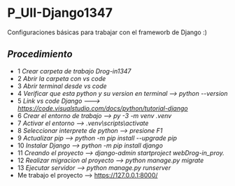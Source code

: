 # P_UII-Django1347
Configuraciones básicas para trabajar con el frameworb de Django :)
## *Procedimiento*
- 1 *Crear carpeta de trabajo      Drog-in1347*
- 2 *Abrir la carpeta con vs code*
- 3 *Abrir terminal desde vs code*
- 4 *Verificar que esta python y su version en terminal -->  python --version*
- 5 *Link vs code Django  ---> https://code.visualstudio.com/docs/python/tutorial-django*
- 6 *Crear el entorno de trabajo --> py -3 -m venv .venv*
- 7 *Activar el entorno --> .venv\scripts\activate*
- 8 *Seleccionar interprete de python --> presione F1*
- 9 *Actualizar pip --> python -m pip install --upgrade pip*
- 10 *Instalar Django --> python -m pip install django*
- 11 *Creando el proyecto --> django-admin startproject webDrog-in_proy.*
- 12 *Realizar migracion al proyecto --> python manage.py migrate*
- 13 *Ejecutar servidor --> python manage.py runserver*
- Me trabajo el proyecto --> https://127.0.0.1:8000/
